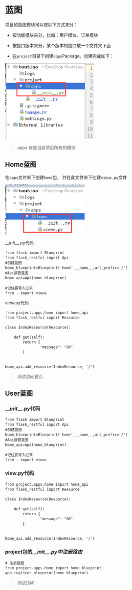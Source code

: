 # 蓝图

项目的蓝图模块可以按以下方式来分：

* 按功能模块来分，比如：用户模块、订单模块
* 按接口版本来分，某个版本的接口放一个文件夹下面

* 在`project`目录下创建`apps`Package，创建完成如下：

![](/assets/子应用.png)

> apps 存放当前项目所有的模块

## Home蓝图

在`apps`文件夹下创建`home`包， 并在此文件夹下创建`views.py`文件

![](/assets/home蓝图.png)

\_\__init_\_\_.py代码

```
from flask import Blueprint
from flask_restful import Api
#创建蓝图
home_blueprint=Blueprint('home',__name__,url_prefix='/')
#Api接管蓝图
home_api=Api(home_blueprint)

#记住要导入过来
from . import views
```

view.py代码

```
from project.apps.home import home_api
from flask_restful import Resource

class IndexResource(Resource):

    def get(self):
        return {
                "message": "OK"
        }


home_api.add_resource(IndexResource, '/')
```

> 测试访问首页

## User蓝图

### \_\__init_\_\_.py代码

```
from flask import Blueprint
from flask_restful import Api
#创建蓝图
home_blueprint=Blueprint('home',__name__,url_prefix='/')
#Api接管蓝图
home_api=Api(home_blueprint)

#记住要导入过来
from . import views
```

### view.py代码

```
from project.apps.home import home_api
from flask_restful import Resource

class IndexResource(Resource):

    def get(self):
        return {
                "message": "OK"
        }


home_api.add_resource(IndexResource, '/')
```

### project包的\_\__init\_\_.py中注册路由_

```
# 注册蓝图
from project.apps.home import home_blueprint
app.register_blueprint(home_blueprint)
```

> 测试访问



